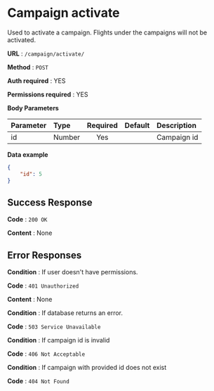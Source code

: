 # Campaign activate

Used to activate a campaign. Flights under the campaigns will not be activated.

**URL** : `/campaign/activate/`

**Method** : `POST`

**Auth required** : YES

**Permissions required** : YES

**Body Parameters**

|Parameter|Type|Required|Default|Description|
|:---------|:---|:------:|:-------:|:-----------|
|id|Number|Yes||Campaign id|

**Data example**

```json
{
    "id": 5
}
```

## Success Response

**Code** : `200 OK`

**Content** : None

## Error Responses

**Condition** : If user doesn't have permissions.

**Code** : `401 Unauthorized`

**Content** : None

**Condition** : If database returns an error.

**Code** : `503 Service Unavailable`

**Condition** : If campaign id is invalid

**Code** : `406 Not Acceptable`

**Condition** : If campaign with provided id does not exist

**Code** : `404 Not Found`